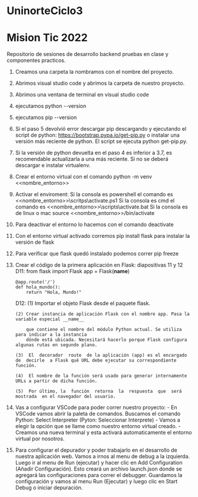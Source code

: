 # UninorteCiclo3
# Mision Tic 2022 
Repositorio de sesiones de desarrollo backend pruebas en clase y componentes practicos.

1. Creamos una carpeta la nombramos con el nombre del proyecto.
2. Abrimos visual studio code y abrimos la carpeta de nuestro proyecto.
3. Abrimos una ventana de terminal en visual studio code
4. ejecutamos python --version
5. ejecutamos pip --version

6. Si el paso 5 devolvió error descargar pip descargando y ejecutando el script de python: https://bootstrap.pypa.io/get-pip.py
   o instalar una versión más reciente de python. El script se ejecuta python get-pip.py.

7. Si la versión de python devuelta en el paso 4 es inferior a 3.7, es recomendable actualizarla a una más reciente. 
   Si no se deberá descargar e instalar virtualenv.

8. Crear el entorno virtual con el comando python -m venv <<nombre_entorno>>

9. Activar el enviroment:
	Si la consola es powershell el comando es <<nombre_entorno>>\scritps\activate.ps1
	Si la consola es cmd el comando es <<nombre_entorno>>\scripts\activate.bat
	Si la consola es de linux o mac source <<nombre_entorno>>/bin/activate

10. Para deactivar el entorno lo hacemos con el comando deactivate

11. Con el entorno virtual activado corremos pip install flask para instalar la versión de flask

12. Para verificar que flask quedó instalado podemos correr pip freeze

13.	Crear el código de la primera aplicación en Flask: diapositivas 11 y 12
    D11:
		from flask import Flask
		app = Flask(__name__)

		@app.route('/')
		def hola_mundo():
			return "Hola, Mundo!"
	
	D12:
		(1) Importar el objeto Flask desde el paquete flask.
		
		(2) Crear instancia de aplicación Flask con el nombre app. Pasa la variable especial __name__ 
		
			que contiene el nombre del módulo Python actual. Se utiliza para indicar a la instancia 
			dónde está ubicada. Necesitará hacerlo porque Flask configura algunas rutas en segundo plano.
			
		(3)  El  decorador  route  de la aplicación (app) es el encargado  de  decirle  a Flask qué URL debe ejecutar su correspondiente función.
		
		(4)  El nombre de la función será usado para generar internamente URLs a partir de dicha función.
		
		(5)  Por último, la  función  retorna  la  respuesta  que  será  mostrada  en el navegador del usuario.
		


14. Vas a configurar VSCode para poder correr nuestro proyecto:
		- En VSCode vamos abrir la paleta de comandos. Buscamos el comando Python: Select Interpreter (Pyton: Seleccionar Interprete)
		- Vamos a elegir la opción que se llame como nuestro entorno virtual creado.
		- Creamos una nueva terminal y esta activará automaticamente el entorno virtual por nosotros.

15. Para configurar el depurador y poder trabajarlo en el desarrollo de nuestra aplicación web. Vamos a irnos al menu de debug a la izquierda.
	Luego ir al menu de Run (ejecutar) y hacer clic en Add Configuration (Añadir Configuración). Esto creará un archivo launch.json donde se agregará
	las configuraciones para correr el debugger. Guardamos la configuración y vamos al menu Run (Ejecutar) y luego clic en Start Debug o iniciar depuración.
